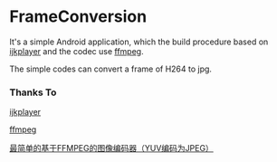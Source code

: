 # FrameConversion
It's a simple Android application, which the build procedure based on [ijkplayer](https://github.com/Bilibili/ijkplayer) and the codec use [ffmpeg](https://github.com/FFmpeg/FFmpeg).

The simple codes can convert a frame of H264 to jpg.

### Thanks To
[ijkplayer](https://github.com/Bilibili/ijkplayer)

[ffmpeg](https://github.com/FFmpeg/FFmpeg)

[最简单的基于FFMPEG的图像编码器（YUV编码为JPEG）](http://blog.csdn.net/leixiaohua1020/article/details/25346147)
